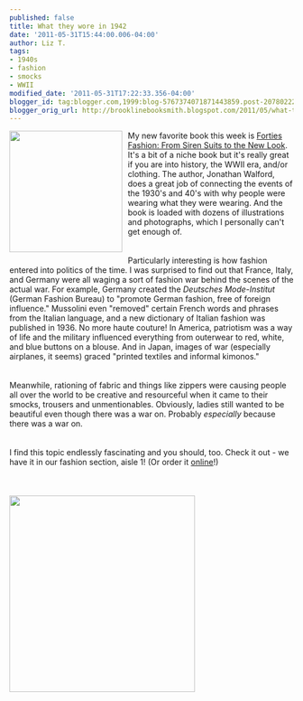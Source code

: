 ```yaml
---
published: false
title: What they wore in 1942
date: '2011-05-31T15:44:00.006-04:00'
author: Liz T.
tags:
- 1940s
- fashion
- smocks
- WWII
modified_date: '2011-05-31T17:22:33.356-04:00'
blogger_id: tag:blogger.com,1999:blog-5767374071871443859.post-207802229201694364
blogger_orig_url: http://brooklinebooksmith.blogspot.com/2011/05/what-they-wore-in-1942.html
---
```


<div><a href="http://cache0.bookdepository.co.uk/assets/images/book/medium/9780/5002/9780500288979.jpg"><img style="MARGIN: 0px 10px 10px 0px; WIDTH: 200px; FLOAT: left; HEIGHT: 215px; CURSOR: hand" border="0" alt="" src="http://cache0.bookdepository.co.uk/assets/images/book/medium/9780/5002/9780500288979.jpg" /></a>My new favorite book this week is <a href="http://www.brooklinebooksmith-shop.com/book/9780500288979">Forties Fashion: From Siren Suits to the New Look</a>. It's a bit of a niche book but it's really great if you are into history, the WWII era, and/or clothing. The author, Jonathan Walford, does a great job of connecting the events of the 1930's and 40's with why people were wearing what they were wearing. And the book is loaded with dozens of illustrations and photographs, which I personally can't get enough of. <br /><div><br /><br /><div>Particularly interesting is how fashion entered into politics of the time. I was surprised to find out that France, Italy, and Germany were all waging a sort of fashion war behind the scenes of the actual war. For example, Germany created the <em>Deutsches Mode-Institut</em> (German Fashion Bureau) to "promote German fashion, free of foreign influence." Mussolini even "removed" certain French words and phrases from the Italian language, and a new dictionary of Italian fashion was published in 1936. No more haute couture! In America, patriotism was a way of life and the military influenced everything from outerwear to red, white, and blue buttons on a blouse. And in Japan, images of war (especially airplanes, it seems) graced "printed textiles and informal kimonos."</div><br /><div></div><br /><div>Meanwhile, rationing of fabric and things like zippers were causing people all over the world to be creative and resourceful when it came to their smocks, trousers and unmentionables. Obviously, ladies still wanted to be beautiful even though there was a war on. Probably <em>especially</em> because there was a war on. </div><br /><div></div><br /><div>I find this topic endlessly fascinating and you should, too. Check it out - we have it in our fashion section, aisle 1! (Or order it <a href="http://www.brooklinebooksmith-shop.com/book/9780500288979">online</a>!)</div><br /><div><br /></div><br /><div><a href="http://hprints.com/db/magazines/marie_claire_1942_04_242.jpg"><img style="MARGIN: 0px 10px 10px 0px; WIDTH: 329px; FLOAT: left; HEIGHT: 348px; CURSOR: hand" border="0" alt="" src="http://hprints.com/db/magazines/marie_claire_1942_04_242.jpg" /></a><br /><br /><br /></div><br /><br /><br /><div></div><br /><br /><br /><br /><br /><br /><br /><div></div><br /><br /><br /><br /><br /><br /><br /><br /><br /><br /><div></div><br /><br /><br /><br /><br /><div></div></div></div>